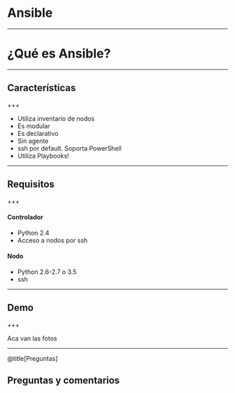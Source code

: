 # Ansible

---

# ¿Qué es Ansible?

---

## Características

+++

- Utiliza inventario de nodos
- Es modular
- Es declarativo
- Sin agente
- ssh por default. Soporta PowerShell
- Utiliza Playbooks!

---

## Requisitos

+++

#### Controlador
- Python 2.4
- Acceso a nodos por ssh

#### Nodo
- Python 2.6-2.7 o 3.5
- ssh

---

## Demo

+++

Aca van las fotos

---

@title[Preguntas]

## Preguntas y comentarios